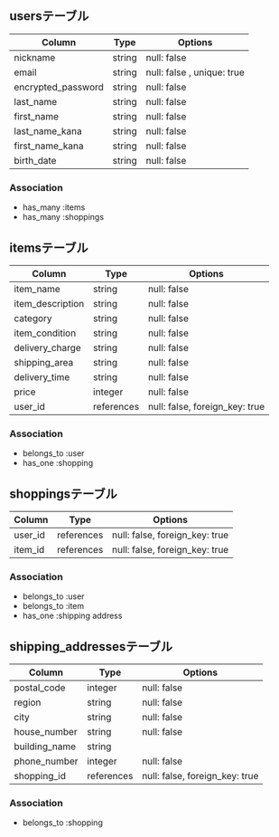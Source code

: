 ## usersテーブル

| Column             | Type   | Options                    |
| ------------------ | ------ | -------------------------- |
| nickname           | string | null: false                |
| email              | string | null: false , unique: true |
| encrypted_password | string | null: false                |
| last_name          | string | null: false                |
| first_name         | string | null: false                |
| last_name_kana     | string | null: false                |
| first_name_kana    | string | null: false                |
| birth_date         | string | null: false                |


### Association
- has_many :items
- has_many :shoppings

## itemsテーブル

| Column             | Type       | Options                        |
| ------------------ | ---------- | ------------------------------ |
| item_name          | string     | null: false                    |
| item_description   | string     | null: false                    |
| category           | string     | null: false                    |
| item_condition     | string     | null: false                    |
| delivery_charge    | string     | null: false                    |
| shipping_area      | string     | null: false                    |
| delivery_time      | string     | null: false                    |
| price              | integer    | null: false                    |
| user_id            | references | null: false, foreign_key: true |


### Association
- belongs_to :user
- has_one :shopping


## shoppingsテーブル

| Column             | Type       | Options                        |
| ------------------ | ---------- | ------------------------------ |
| user_id            | references | null: false, foreign_key: true |
| item_id            | references | null: false, foreign_key: true |


### Association
- belongs_to :user
- belongs_to :item
- has_one :shipping address


## shipping_addressesテーブル

| Column             | Type       | Options                        |
| ------------------ | ---------- | ------------------------------ |
| postal_code        | integer    | null: false                    |
| region             | string     | null: false                    |
| city               | string     | null: false                    |
| house_number       | string     | null: false                    |
| building_name      | string     |                                |
| phone_number       | integer    | null: false                    |
| shopping_id        | references | null: false, foreign_key: true |


### Association
- belongs_to :shopping